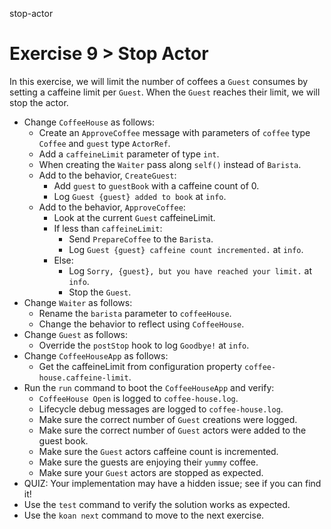 stop-actor

# Exercise 9 > Stop Actor

In this exercise, we will limit the number of coffees a `Guest` consumes by setting a caffeine limit per `Guest`. When the `Guest` reaches their limit, we will stop the actor.

- Change `CoffeeHouse` as follows:
    - Create an `ApproveCoffee` message with parameters of `coffee` type `Coffee` and `guest` type `ActorRef`.
    - Add a `caffeineLimit` parameter of type `int`.
    - When creating the `Waiter` pass along `self()` instead of `Barista`.
    - Add to the behavior, `CreateGuest`:
        - Add `guest` to `guestBook` with a caffeine count of 0.
        - Log `Guest {guest} added to book` at `info`.
    - Add to the behavior, `ApproveCoffee`:
        - Look at the current `Guest` caffeineLimit.
        - If less than `caffeineLimit`:
            - Send `PrepareCoffee` to the `Barista`.
            - Log `Guest {guest} caffeine count incremented.` at `info`.
        - Else:
            - Log `Sorry, {guest}, but you have reached your limit.` at `info`.
            - Stop the `Guest`.
- Change `Waiter` as follows:
    - Rename the `barista` parameter to `coffeeHouse`.
    - Change the behavior to reflect using `CoffeeHouse`.
- Change `Guest` as follows:
    - Override the `postStop` hook to log `Goodbye!` at `info`.
- Change `CoffeeHouseApp` as follows:
    - Get the caffeineLimit from configuration property `coffee-house.caffeine-limit`.
- Run the `run` command to boot the `CoffeeHouseApp` and verify:
    - `CoffeeHouse Open` is logged to `coffee-house.log`.
    - Lifecycle debug messages are logged to `coffee-house.log`.
    - Make sure the correct number of `Guest` creations were logged.
    - Make sure the correct number of `Guest` actors were added to the guest book.
    - Make sure the `Guest` actors caffeine count is incremented.
    - Make sure the guests are enjoying their `yummy` coffee.
    - Make sure your `Guest` actors are stopped as expected.
- QUIZ: Your implementation may have a hidden issue; see if you can find it!
- Use the `test` command to verify the solution works as expected.
- Use the `koan next` command to move to the next exercise.

